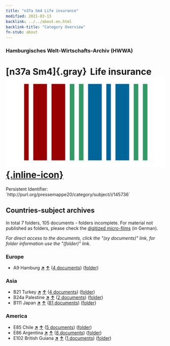 ```yaml
---
title: "n37a Sm4 Life insurance"
modified: 2021-03-13
backlink: ../../about.en.html
backlink-title: "Category Overview"
fn-stub: about
---
```


### Hamburgisches Welt-Wirtschafts-Archiv (HWWA)

# [n37a Sm4]{.gray}&#8201; Life insurance &#160; [![Wikidata](/images/Wikidata-logo.svg "Wikidata"){.inline-icon}](http://www.wikidata.org/entity/Q104711305)

<div class="hint">Persistent Identifier: `http://purl.org/pressemappe20/category/subject/i/145736`</div>







## Countries-subject archives





In total 7 folders, 105 documents - folders incomplete.
For material not published as folders, please check the [digitized micro-films](/film/h1_sh.de.html) (in German).

_For direct access to the documents, click the "(xy documents)" link, for folder information use the "(folder)" link._



### Europe

- A9 Hamburg [**&nearr;**](../../../geo/i/140905/about.en.html "Hamburg (all folders)") [**&uarr;**](../../../geo/about.en.html#A9 "Country category system") (<a href="https://pm20.zbw.eu/iiifview/folder/sh/140905,145736" title="about: Hamburg : Life insurance" target="_blank">4 documents</a>) ([folder](../../../../folder/sh/1409xx/140905/1457xx/145736/about.en.html))

### Asia

- B21 Turkey [**&nearr;**](../../../geo/i/141111/about.en.html "Turkey (all folders)") [**&uarr;**](../../../geo/about.en.html#B21 "Country category system") (<a href="https://pm20.zbw.eu/iiifview/folder/sh/141111,145736" title="about: Turkey : Life insurance" target="_blank">4 documents</a>) ([folder](../../../../folder/sh/1411xx/141111/1457xx/145736/about.en.html))
- B24a Palestine [**&nearr;**](../../../geo/i/141115/about.en.html "Palestine (all folders)") [**&uarr;**](../../../geo/about.en.html#B24a "Country category system") (<a href="https://pm20.zbw.eu/iiifview/folder/sh/141115,145736" title="about: Palestine : Life insurance" target="_blank">2 documents</a>) ([folder](../../../../folder/sh/1411xx/141115/1457xx/145736/about.en.html))
- B111 Japan [**&nearr;**](../../../geo/i/141272/about.en.html "Japan (all folders)") [**&uarr;**](../../../geo/about.en.html#B111 "Country category system") (<a href="https://pm20.zbw.eu/iiifview/folder/sh/141272,145736" title="about: Japan : Life insurance" target="_blank">81 documents</a>) ([folder](../../../../folder/sh/1412xx/141272/1457xx/145736/about.en.html))

### America

- E85 Chile [**&nearr;**](../../../geo/i/141691/about.en.html "Chile (all folders)") [**&uarr;**](../../../geo/about.en.html#E85 "Country category system") (<a href="https://pm20.zbw.eu/iiifview/folder/sh/141691,145736" title="about: Chile : Life insurance" target="_blank">5 documents</a>) ([folder](../../../../folder/sh/1416xx/141691/1457xx/145736/about.en.html))
- E86 Argentina [**&nearr;**](../../../geo/i/141692/about.en.html "Argentina (all folders)") [**&uarr;**](../../../geo/about.en.html#E86 "Country category system") (<a href="https://pm20.zbw.eu/iiifview/folder/sh/141692,145736" title="about: Argentina : Life insurance" target="_blank">8 documents</a>) ([folder](../../../../folder/sh/1416xx/141692/1457xx/145736/about.en.html))
- E102 British Guiana [**&nearr;**](../../../geo/i/141700/about.en.html "British Guiana (all folders)") [**&uarr;**](../../../geo/about.en.html#E102 "Country category system") (<a href="https://pm20.zbw.eu/iiifview/folder/sh/141700,145736" title="about: British Guiana : Life insurance" target="_blank">1 documents</a>) ([folder](../../../../folder/sh/1417xx/141700/1457xx/145736/about.en.html))









